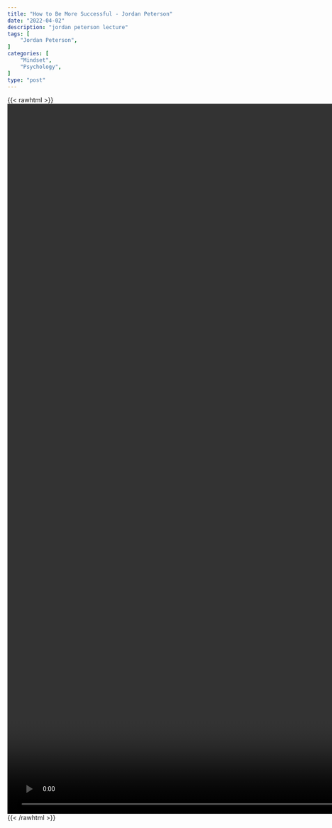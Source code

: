 ```yaml
---
title: "How to Be More Successful - Jordan Peterson"
date: "2022-04-02"
description: "jordan peterson lecture"
tags: [
    "Jordan Peterson",
]
categories: [
    "Mindset",
    "Psychology",
]
type: "post"
---
```

{{< rawhtml >}}
    <video style="height:40vh;width:auto" overflow="hidden" controls>
        <source src="https://lectures.dev00ps.com/jp-vids/Jordan_Peterson_What_To_Do_To_Be_Successful.mp4" type="video/mp4"> 
    </video>
{{< /rawhtml >}}